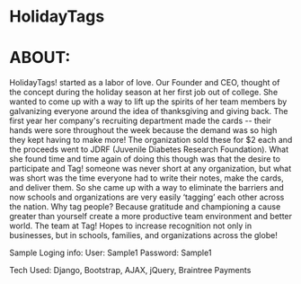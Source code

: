 # HolidayTags

# ABOUT:
HolidayTags! started as a labor of love. Our Founder and CEO, thought of the concept during the holiday season at her first job out of 
college. She wanted to come up with a way to lift up the spirits of her team members by galvanizing everyone around the idea of 
thanksgiving and giving back. The first year her company's recruiting department made the cards -- their hands were sore throughout 
the week because the demand was so high they kept having to make more! The organization sold these for $2 each and the proceeds 
went to JDRF (Juvenile Diabetes Research Foundation). What she found time and time again of doing this though was that the 
desire to participate and Tag! someone was never short at any organization, but what was short was the time everyone had to write 
their notes, make the cards, and deliver them. So she came up with a way to eliminate the barriers and now schools and organizations 
are very easily ‘tagging’ each other across the nation. Why tag people? Because gratitude and championing a cause greater than yourself 
create a more productive team environment and better world. The team at Tag! Hopes to increase recognition not only in businesses, but in 
schools, families, and organizations across the globe!

Sample Loging info:
User: Sample1
Password: Sample1



Tech Used:
Django, 
Bootstrap, 
AJAX,
jQuery, 
Braintree Payments
